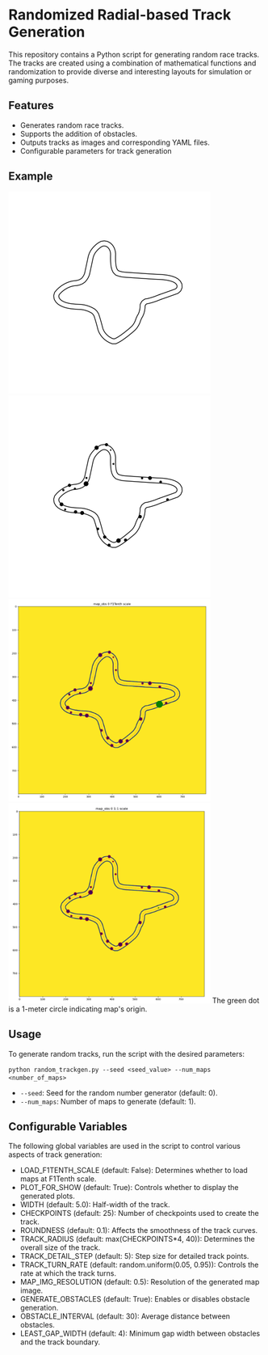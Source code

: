 # Randomized Radial-based Track Generation

This repository contains a Python script for generating random race tracks. The tracks are created using a combination of mathematical functions and randomization to provide diverse and interesting layouts for simulation or gaming purposes.

## Features
- Generates random race tracks.
- Supports the addition of obstacles.
- Outputs tracks as images and corresponding YAML files.
- Configurable parameters for track generation

## Example
<img src="./imgs/map0.png" width="400" /> <img src="./imgs/map_obs0.png" width="400" />
<img src="./imgs/example1.png" width="400" /> <img src="./imgs/example2.png" width="400" />
The green dot is a 1-meter circle indicating map's origin.

## Usage
To generate random tracks, run the script with the desired parameters:
```
python random_trackgen.py --seed <seed_value> --num_maps <number_of_maps>
```
- `--seed`: Seed for the random number generator (default: 0).
- `--num_maps`: Number of maps to generate (default: 1).

## Configurable Variables
The following global variables are used in the script to control various aspects of track generation:

- LOAD_F1TENTH_SCALE (default: False): Determines whether to load maps at F1Tenth scale.
- PLOT_FOR_SHOW (default: True): Controls whether to display the generated plots.
- WIDTH (default: 5.0): Half-width of the track.
- CHECKPOINTS (default: 25): Number of checkpoints used to create the track.
- ROUNDNESS (default: 0.1): Affects the smoothness of the track curves.
- TRACK_RADIUS (default: max(CHECKPOINTS*4, 40)): Determines the overall size of the track.
- TRACK_DETAIL_STEP (default: 5): Step size for detailed track points.
- TRACK_TURN_RATE (default: random.uniform(0.05, 0.95)): Controls the rate at which the track turns.
- MAP_IMG_RESOLUTION (default: 0.5): Resolution of the generated map image.
- GENERATE_OBSTACLES (default: True): Enables or disables obstacle generation.
- OBSTACLE_INTERVAL (default: 30): Average distance between obstacles.
- LEAST_GAP_WIDTH (default: 4): Minimum gap width between obstacles and the track boundary.

